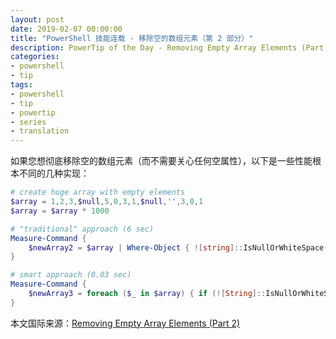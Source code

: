```yaml
---
layout: post
date: 2019-02-07 00:00:00
title: "PowerShell 技能连载 - 移除空的数组元素（第 2 部分）"
description: PowerTip of the Day - Removing Empty Array Elements (Part 2)
categories:
- powershell
- tip
tags:
- powershell
- tip
- powertip
- series
- translation
---
```

如果您想彻底移除空的数组元素（而不需要关心任何空属性），以下是一些性能根本不同的几种实现：

```powershell
# create huge array with empty elements
$array = 1,2,3,$null,5,0,3,1,$null,'',3,0,1
$array = $array * 1000

# "traditional" approach (6 sec)
Measure-Command {
    $newArray2 = $array | Where-Object { ![string]::IsNullOrWhiteSpace($_) }
}

# smart approach (0.03 sec)
Measure-Command {
    $newArray3 = foreach ($_ in $array) { if (![String]::IsNullOrWhiteSpace($_)){ $_} }
}
```

<!--more-->
本文国际来源：[Removing Empty Array Elements (Part 2)](https://community.idera.com/database-tools/powershell/powertips/b/tips/posts/removing-empty-array-elements-part-2)
